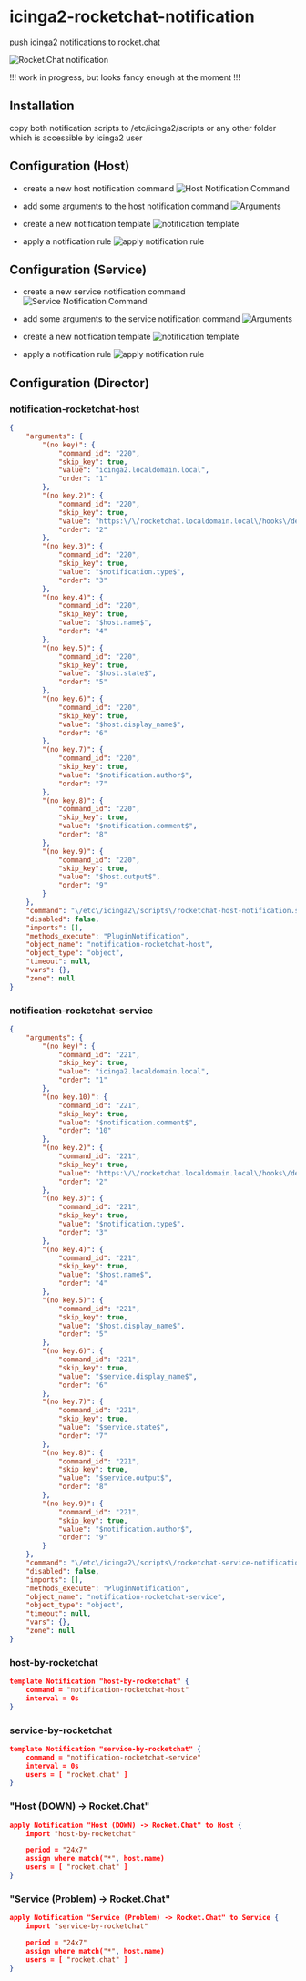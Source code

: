 # icinga2-rocketchat-notification
push icinga2 notifications to rocket.chat

![Rocket.Chat notification](https://github.com/jschanz/icinga2-rocketchat-notification/raw/master/images/rocketchat.png "rocket.chat notification")

!!! work in progress, but looks fancy enough at the moment !!!

## Installation
copy both notification scripts to /etc/icinga2/scripts or any other folder which is accessible by icinga2 user

## Configuration (Host)
- create a new host notification command
![Host Notification Command](https://github.com/jschanz/icinga2-rocketchat-notification/raw/master/images/notification-rocketchat-host_1.png "create a new host notification command")

- add some arguments to the host notification command
![Arguments](https://github.com/jschanz/icinga2-rocketchat-notification/raw/master/images/notification-rocketchat-host_2.png "add arguments")

- create a new notification template
![notification template](https://github.com/jschanz/icinga2-rocketchat-notification/raw/master/images/notification-rocketchat-host_3.png "create a notification template")

- apply a notification rule
![apply notification rule](https://github.com/jschanz/icinga2-rocketchat-notification/raw/master/images/notification-rocketchat-host_4.png "apply a notification rule")

## Configuration (Service)
- create a new service notification command
![Service Notification Command](https://github.com/jschanz/icinga2-rocketchat-notification/raw/master/images/notification-rocketchat-service_1.png "create a new service notification command")

- add some arguments to the service notification command
![Arguments](https://github.com/jschanz/icinga2-rocketchat-notification/raw/master/images/notification-rocketchat-service_2.png "add arguments")

- create a new notification template
![notification template](https://github.com/jschanz/icinga2-rocketchat-notification/raw/master/images/notification-rocketchat-service_3.png "create a notification template")

- apply a notification rule
![apply notification rule](https://github.com/jschanz/icinga2-rocketchat-notification/raw/master/images/notification-rocketchat-service_4.png "apply a notification rule")

## Configuration (Director)
### notification-rocketchat-host
```json
{
    "arguments": {
        "(no key)": {
            "command_id": "220",
            "skip_key": true,
            "value": "icinga2.localdomain.local",
            "order": "1"
        },
        "(no key.2)": {
            "command_id": "220",
            "skip_key": true,
            "value": "https:\/\/rocketchat.localdomain.local\/hooks\/deiquie5oabeiphazohph5Ae\/ooph0roo3foi6ceefie7ahthee3IejecheDe",
            "order": "2"
        },
        "(no key.3)": {
            "command_id": "220",
            "skip_key": true,
            "value": "$notification.type$",
            "order": "3"
        },
        "(no key.4)": {
            "command_id": "220",
            "skip_key": true,
            "value": "$host.name$",
            "order": "4"
        },
        "(no key.5)": {
            "command_id": "220",
            "skip_key": true,
            "value": "$host.state$",
            "order": "5"
        },
        "(no key.6)": {
            "command_id": "220",
            "skip_key": true,
            "value": "$host.display_name$",
            "order": "6"
        },
        "(no key.7)": {
            "command_id": "220",
            "skip_key": true,
            "value": "$notification.author$",
            "order": "7"
        },
        "(no key.8)": {
            "command_id": "220",
            "skip_key": true,
            "value": "$notification.comment$",
            "order": "8"
        },
        "(no key.9)": {
            "command_id": "220",
            "skip_key": true,
            "value": "$host.output$",
            "order": "9"
        }
    },
    "command": "\/etc\/icinga2\/scripts\/rocketchat-host-notification.sh",
    "disabled": false,
    "imports": [],
    "methods_execute": "PluginNotification",
    "object_name": "notification-rocketchat-host",
    "object_type": "object",
    "timeout": null,
    "vars": {},
    "zone": null
}
```
### notification-rocketchat-service
```json
{
    "arguments": {
        "(no key)": {
            "command_id": "221",
            "skip_key": true,
            "value": "icinga2.localdomain.local",
            "order": "1"
        },
        "(no key.10)": {
            "command_id": "221",
            "skip_key": true,
            "value": "$notification.comment$",
            "order": "10"
        },
        "(no key.2)": {
            "command_id": "221",
            "skip_key": true,
            "value": "https:\/\/rocketchat.localdomain.local\/hooks\/deiquie5oabeiphazohph5Ae\/ooph0roo3foi6ceefie7ahthee3IejecheDe",
            "order": "2"
        },
        "(no key.3)": {
            "command_id": "221",
            "skip_key": true,
            "value": "$notification.type$",
            "order": "3"
        },
        "(no key.4)": {
            "command_id": "221",
            "skip_key": true,
            "value": "$host.name$",
            "order": "4"
        },
        "(no key.5)": {
            "command_id": "221",
            "skip_key": true,
            "value": "$host.display_name$",
            "order": "5"
        },
        "(no key.6)": {
            "command_id": "221",
            "skip_key": true,
            "value": "$service.display_name$",
            "order": "6"
        },
        "(no key.7)": {
            "command_id": "221",
            "skip_key": true,
            "value": "$service.state$",
            "order": "7"
        },
        "(no key.8)": {
            "command_id": "221",
            "skip_key": true,
            "value": "$service.output$",
            "order": "8"
        },
        "(no key.9)": {
            "command_id": "221",
            "skip_key": true,
            "value": "$notification.author$",
            "order": "9"
        }
    },
    "command": "\/etc\/icinga2\/scripts\/rocketchat-service-notification.sh",
    "disabled": false,
    "imports": [],
    "methods_execute": "PluginNotification",
    "object_name": "notification-rocketchat-service",
    "object_type": "object",
    "timeout": null,
    "vars": {},
    "zone": null
}
```
### host-by-rocketchat
```json
template Notification "host-by-rocketchat" {
    command = "notification-rocketchat-host"
    interval = 0s
}
```
### service-by-rocketchat
```json
template Notification "service-by-rocketchat" {
    command = "notification-rocketchat-service"
    interval = 0s
    users = [ "rocket.chat" ]
}
```

### "Host (DOWN) -> Rocket.Chat"
```json
apply Notification "Host (DOWN) -> Rocket.Chat" to Host {
    import "host-by-rocketchat"

    period = "24x7"
    assign where match("*", host.name)
    users = [ "rocket.chat" ]
}
```

### "Service (Problem) -> Rocket.Chat"
```json
apply Notification "Service (Problem) -> Rocket.Chat" to Service {
    import "service-by-rocketchat"

    period = "24x7"
    assign where match("*", host.name)
    users = [ "rocket.chat" ]
}
```


